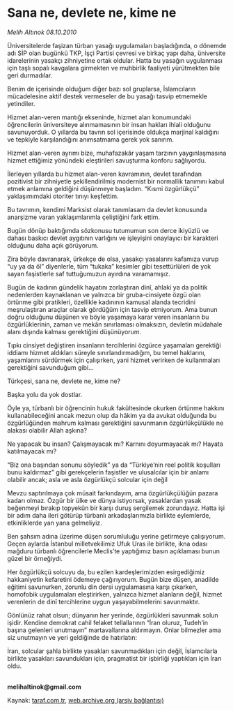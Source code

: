 # Sana ne, devlete ne, kime ne

*Melih Altınok 08.10.2010*

<div class="yazi"><p>Üniversitelerde faşizan türban yasağı uygulamaları başladığında, o dönemde adı SİP olan bugünkü TKP, İşçi Partisi çevresi ve birkaç yapı daha, üniversite idarelerinin yasakçı zihniyetine ortak oldular. Hatta bu yasağın uygulanması için taşlı sopalı kavgalara girmekten ve muhbirlik faaliyeti yürütmekten bile geri durmadılar.</p>
<p>Benim de içerisinde olduğum diğer bazı sol gruplarsa, İslamcıların mücadelesine aktif destek vermeseler de bu yasağı tasvip etmemekle yetindiler. </p>
<p>Hizmet alan-veren mantığı ekseninde, hizmet alan konumundaki öğrencilerin üniversiteye alınmamasının bir insan hakları ihlali olduğunu savunuyorduk. O yıllarda bu tavrın sol içerisinde oldukça marjinal kaldığını ve tepkiyle karşılandığını anımsatmama gerek yok sanırım.</p>
<p>Hizmet alan-veren ayrımı bize, muhafazakâr yaşam tarzının yaygınlaşmasına hizmet ettiğimiz yönündeki eleştirileri savuşturma konforu sağlıyordu. </p>
<p>İlerleyen yıllarda bu hizmet alan-veren kavramının, devlet tarafından pozitivist bir zihniyetle şekillendirilmiş modernist bir normallik tanımını kabul etmek anlamına geldiğini düşünmeye başladım. “Kısmi özgürlükçü” yaklaşımımdaki otoriter tınıyı keşfettim.</p>
<p>Bu tavrımın, kendimi Marksist olarak tanımlasam da devlet konusunda anarşizme varan yaklaşımlarımla çeliştiğini fark ettim.</p>
<p>Bugün dönüp baktığımda sözkonusu tutumumun son derce ikiyüzlü ve dahası baskıcı devlet aygıtının varlığını ve işleyişini onaylayıcı bir karakteri olduğunu daha açık görüyorum.</p>
<p>Zira böyle davranarak, ürkekçe de olsa, yasakçı yasalarını kafamıza vurup “uy ya da öl” diyenlerle, tüm “tukaka” kesimler gibi tesettürlüleri de yok sayan faşistlerle saf tuttuğumuzun ayırdına varamamışız.</p>
<p>Bugün de kadının gündelik hayatını zorlaştıran dinî, ahlaki ya da politik nedenlerden kaynaklanan ve yalnızca bir gruba-cinsiyete özgü olan örtünme gibi pratikleri, özellikle kadınının kamusal alanda tecridini meşrulaştıran araçlar olarak gördüğüm için tasvip etmiyorum. Ama bunun doğru olduğunu düşünen ve böyle yaşamaya karar veren insanların bu özgürlüklerinin, zaman ve mekân sınırlaması olmaksızın, devletin müdahale alanı dışında kalması gerektiğini düşünüyorum.</p>
<p>Tıpkı cinsiyet değiştiren insanların tercihlerini özgürce yaşamaları gerektiği iddiamı hizmet aldıkları süreyle sınırlandırmadığım, bu temel haklarını, yaşamlarını sürdürmek için çalışırken, yani hizmet verirken de kullanmaları gerektiğini savunduğum gibi...</p>
<p>Türkçesi, sana ne, devlete ne, kime ne?</p>
<p>Başka yolu da yok dostlar. </p>
<p>Öyle ya, türbanlı bir öğrencinin hukuk fakültesinde okurken örtünme hakkını kullanabileceğini ancak mezun olup da hâkim ya da avukat olduğunda bu özgürlüğünden mahrum kalması gerektiğini savunmanın özgürlükçülükle ne alakası olabilir Allah aşkına?</p>
<p>Ne yapacak bu insan? Çalışmayacak mı? Karnını doyurmayacak mı? Hayata katılmayacak mı?</p>
<p>“Biz ona başından sonunu söyledik” ya da “Türkiye’nin reel politik koşulları bunu kaldırmaz” gibi gerekçelerin faşistler ve ulusalcılar için bir anlamı olabilir ancak; asla ve asla özgürlükçü solcular için değil</p>
<p>Mevzu saptırılmaya çok müsait farkındayım, ama özgürlükçülüğün pazara kadarı olmaz. Özgür bir ülke ve dünya istiyorsak, yasaklardan yasak beğenmeyi bırakıp topyekûn bir karşı duruş sergilemek zorundayız. Hatta işi bir adım daha ileri götürüp türbanlı arkadaşlarımızla birlikte eylemlerde, etkinliklerde yan yana gelmeliyiz. </p>
<p>Ben şahsım adına üzerime düşen sorumluluğu yerine getirmeye çalışıyorum. Geçen aylarda İstanbul milletvekilimiz Ufuk Uras ile birlikte, ikna odası mağduru türbanlı öğrencilerle Meclis’te yaptığımız basın açıklaması bunun güzel bir örneğiydi. </p>
<p>Her özgürlükçü solcuyu da, bu ezilen kardeşlerimizden esirgediğimiz hakkaniyetin kefaretini ödemeye çağırıyorum. Bugün bize düşen, anadilde eğitimi savunurken, zorunlu din dersi uygulamasına karşı çıkarken, homofobik uygulamaları eleştirirken, yalnızca hizmet alanların değil, hizmet verenlerin de dinî tercihlerine uygun yaşayabilmelerini savunmaktır.</p>
<p>Gönlünüz rahat olsun; dünyanın her yerinde, özgürlükleri savunmak solun işidir. Kendine demokrat cahil felaket tellallarının “İran oluruz, Tudeh’in başına gelenleri unutmayın” martavallarına aldırmayın. Onlar bilmezler ama siz unutmayın ve yeri geldiğinde de hatırlatın:</p>
<p>İran, solcular şahla birlikte yasakları savunmadıkları için değil, İslamcılarla birlikte yasakları savundukları için, pragmatist bir işbirliği yaptıkları için İran oldu. </p>
<p><b><br/>melihaltinok@gmail.com</b></p></div>

Kaynak: [taraf.com.tr](http://www.taraf.com.tr:80/melih-altinok/makale-sana-ne-devlete-ne-kime-ne.htm), [web.archive.org (arşiv bağlantısı)](http://web.archive.org/web/20101009131746/http://www.taraf.com.tr:80/melih-altinok/makale-sana-ne-devlete-ne-kime-ne.htm)
